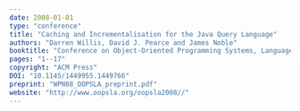 ```yaml
---
date: 2008-01-01
type: "conference"
title: "Caching and Incrementalisation for the Java Query Language"
authors: "Darren Willis, David J. Pearce and James Noble"
booktitle: "Conference on Object-Oriented Programming Systems, Languages & Applications (OOPSLA)"
pages: "1--17"
copyright: "ACM Press"
DOI: "10.1145/1449955.1449766"
preprint: "WPN08_OOPSLA_preprint.pdf"
website: "http://www.oopsla.org/oopsla2008//"
---
```


